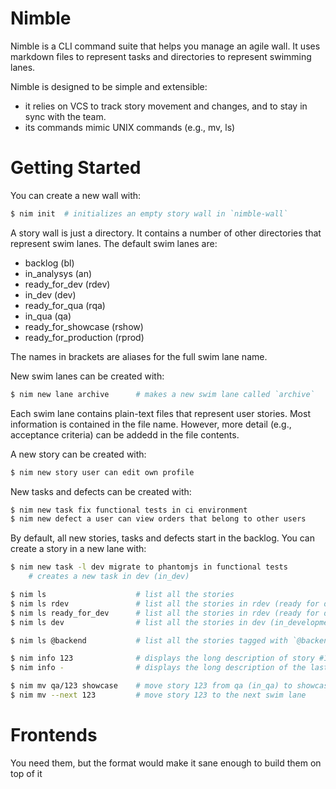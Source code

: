 # Nimble

Nimble is a CLI command suite that helps you manage an agile wall. It uses markdown files to represent tasks and directories to represent swimming lanes.

Nimble is designed to be simple and extensible:

  - it relies on VCS to track story movement and changes, and to stay in sync with the team.
  - its commands mimic UNIX commands (e.g., mv, ls)


# Getting Started

You can create a new wall with:
```bash
$ nim init  # initializes an empty story wall in `nimble-wall`
```
A story wall is just a directory. It contains a number of other directories that represent swim lanes.
The default swim lanes are:

  - backlog (bl)
  - in_analysys (an)
  - ready_for_dev (rdev)
  - in_dev (dev)
  - ready_for_qua (rqa)
  - in_qua (qa)
  - ready_for_showcase (rshow)
  - ready_for_production (rprod)

The names in brackets are aliases for the full swim lane name.

New swim lanes can be created with:
```bash
$ nim new lane archive      # makes a new swim lane called `archive`
```

Each swim lane contains plain-text files that represent user stories. Most information is contained in the file name.
However, more detail (e.g., acceptance criteria) can be addedd in the file contents.

A new story can be created with:
```bash
$ nim new story user can edit own profile
```

New tasks and defects can be created with:
```bash
$ nim new task fix functional tests in ci environment
$ nim new defect a user can view orders that belong to other users
```

By default, all new stories, tasks and defects start in the backlog.
You can create a story in a new lane with:
```bash
$ nim new task -l dev migrate to phantomjs in functional tests
    # creates a new task in dev (in_dev)
```

```bash
$ nim ls                    # list all the stories
$ nim ls rdev               # list all the stories in rdev (ready for dev)
$ nim ls ready_for_dev      # list all the stories in rdev (ready for dev)
$ nim ls dev                # list all the stories in dev (in_development)

$ nim ls @backend           # list all the stories tagged with `@backend`

$ nim info 123              # displays the long description of story #123
$ nim info -                # displays the long description of the last viewed story

$ nim mv qa/123 showcase    # move story 123 from qa (in_qa) to showcase (ready_for_showcase)
$ nim mv --next 123         # move story 123 to the next swim lane
```

# Frontends
You need them, but the format would make it sane enough to build them on top of it
